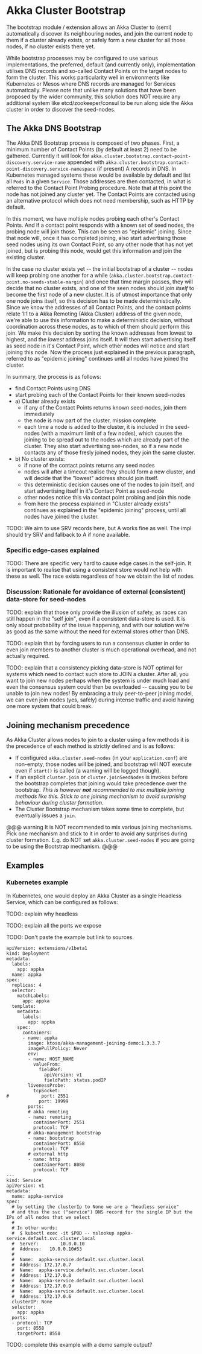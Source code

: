 <a id="bootstrap"></a>
# Akka Cluster Bootstrap

The bootstrap module / extension allows an Akka Cluster to (semi) automatically discover its neighbouring nodes,
and join the current node to them if a cluster already exists, or safely form a new cluster for all those nodes,
if no cluster exists there yet.

While bootstrap processes may be configured to use various implementations, the preferred, default (and currently only),
implementation utilises DNS records and so-called Contact Points on the target nodes to form the cluster. This works 
particularity well in environments like Kubernetes or Mesos where DNS records are managed for Services automatically.
Please note that unlike many solutions that have been proposed by the wider community, this solution does NOT require
any additional system like etcd/zookeeper/consul to be run along side the Akka cluster in order to discover the seed-nodes.

## The Akka DNS Bootstrap

The Akka DNS Bootstrap process is composed of two phases. First, a minimum number of Contact Points (by default at least 
2) need to be gathered. Currently it will look for `akka.cluster.bootstrap.contact-point-discovery.service-name` appended
with `akka.cluster.bootstrap.contact-point-discovery.service-namespace` (if present) A records in DNS. In Kubernetes managed 
systems these would be available by default and list all `Pods` in a given `Service`. Those addresses are then contacted,
in what is referred to the Contact Point Probing procedure. Note that at this point the node has not joined any cluster yet.
The Contact Points are contacted using an alternative protocol which does not need membership, such as HTTP by default.

In this moment, we have multiple nodes probing each other's Contact Points. And if a contact point responds with
a known set of seed nodes, the probing node will join those. This can be seen as "epidemic" joining. Since that node will,
once it has completed joining, also start advertising those seed nodes using its own Contact Point, so any other node that
has not yet joined, but is probing this node, would get this information and join the existing cluster.

In the case no cluster exists yet -- the initial bootstrap of a cluster -- nodes will keep probing one another for a while
(`akka.cluster.bootstrap.contact-point.no-seeds-stable-margin`) and once that time margin passes, they will decide that 
no cluster exists, and one of the seen nodes should join *itself* to become the first node of a new cluster. It is of utmost
importance that only one node joins itself, so this decision has to be made deterministically. Since we know the addresses
of all Contact Points, and the contact points relate 1:1 to a Akka Remoting (Akka Cluster) address of the given node,
we're able to use this information to make a deterministic decision, without coordination across these nodes, as to which
of them should perform this join. We make this decision by sorting the known addresses from lowest to highest, and the
*lowest* address joins itself. It will then start advertising itself as seed node in it's Contact Point, which other nodes
will notice and start joining this node. Now the process just explained in the previous paragraph, referred to as "epidemic 
joining" continues until all nodes have joined the cluster. 

In summary, the process is as follows:
 - find Contact Points using DNS
 - start probing each of the Contact Points for their known seed-nodes
 - a) Cluster already exists
   - if any of the Contact Points returns known seed-nodes, join them immediately
   - the node is now part of the cluster, mission complete
   - each time a node is added to the cluster, it is included in the seed-nodes (with a maximum limit of a few nodes),
     which causes the joining to be spread out to the nodes which are already part of the cluster. They also start 
     advertising see-nodes, so if a new node contacts any of those fresly joined nodes, they join the same cluster.
 - b) No cluster exists:
   - if none of the contact points returns any seed nodes
   - nodes will after a timeout realise they should form a new cluster, 
     and will decide that the "lowest" address should join itself. 
   - this deterministic decision causes one of the nodes to join itself, and start advertising itself in it's Contact Point 
     as seed-node
   - other nodes notice this via contact point probing and join this node
   - from here the process explained in "Cluster already exists" continues as explained in the "epidemic joining" process,
     until all nodes have joined the cluster.
 

TODO: We aim to use SRV records here, but A works fine as well. The impl should try SRV and fallback to A if none available.

### Specific edge-cases explained

TODO: There are specific very hard to cause edge cases in the self-join. It is important to realise that using a consistent 
store would not help with these as well. The race exists regardless of how we obtain the list of nodes.

### Discussion: Rationale for avoidance of external (consistent) data-store for seed-nodes

TODO: explain that those only provide the illusion of safety, as races can still happen in the "self join",
even if a consistent data-store is used. It is only about probability of the issue happening, and with our solution
we're as good as the same without the need for external stores other than DNS.

TODO: explain that by forcing users to run a consensus cluster in order to even join members to another cluster is much 
operational overhead, and not actually required.

TODO: explain that a consistency picking data-store is NOT optimal for systems which need to contact such store to JOIN
a cluster. After all, you want to join new nodes perhaps when the system is under much load and even the consensus system
could then be overloaded -- causing you to be unable to join new nodes! By embracing a truly peer-to-peer joining model,
we can even join nodes (yes, safely) during intense traffic and avoid having one more system that could break. 

## Joining mechanism precedence

As Akka Cluster allows nodes to join to a cluster using a few methods it is the precedence of each method
is strictly defined and is as follows:

- If configured `akka.cluster.seed-nodes` (in your `application.conf`) are non-empty, those nodes will be joined, and bootstrap will NOT execute even if `start()` is called (a warning will be logged though).
- If an explicit `cluster.join` or `cluster.joinSeedNodes` is invokes before the bootstrap completes that
 joining would take precedence over the bootstrap. *This is however **not** recommended to mix multiple
 joining methods like this. Stick to one joining mechanism to avoid surprising behaviour during cluster
 formation.*
- The Cluster Bootstrap mechanism takes some time to complete, but eventually issues a `join`.

@@@ warning
  It is NOT recommended to mix various joining mechanisms. Pick one mechanism and stick to it in order to
  avoid any surprises during cluster formation. E.g. do NOT set `akka.cluster.seed-nodes` if you are going
  to be using the Bootstrap mechanism. 
@@@

## Examples

### Kubernetes example

In Kubernetes, one would deploy an Akka Cluster as a single Headless Service, which can be configured as follows:

TODO: explain why headless

TODO: explain all the ports we expose

TODO: Don't paste the example but link to sources.


```
apiVersion: extensions/v1beta1
kind: Deployment
metadata:
  labels:
    app: appka
  name: appka
spec:
  replicas: 4
  selector:
    matchLabels:
      app: appka
  template:
    metadata:
      labels:
        app: appka
    spec:
      containers:
      - name: appka
        image: ktoso/akka-management-joining-demo:1.3.3.7
        imagePullPolicy: Never
        env:
        - name: HOST_NAME
          valueFrom:
            fieldRef:
              apiVersion: v1
              fieldPath: status.podIP
        livenessProbe:
          tcpSocket:
#            port: 2551
            port: 19999
        ports:
        # akka remoting
        - name: remoting
          containerPort: 2551
          protocol: TCP
        # akka-management bootstrap
        - name: bootstrap
          containerPort: 8558
          protocol: TCP
        # external http
        - name: http
          containerPort: 8080
          protocol: TCP
---
kind: Service
apiVersion: v1
metadata:
  name: appka-service
spec:
  # by setting the clusterIp to None we are a "headless service"
  # and thus the svc ("service") DNS record for the single IP but the IPs of all nodes that we select
  #
  # In other words:
  #  $ kubectl exec -it $POD -- nslookup appka-service.default.svc.cluster.local
  #  Server:		10.0.0.10
  #  Address:	10.0.0.10#53
  #
  #  Name:	appka-service.default.svc.cluster.local
  #  Address: 172.17.0.7
  #  Name:	appka-service.default.svc.cluster.local
  #  Address: 172.17.0.8
  #  Name:	appka-service.default.svc.cluster.local
  #  Address: 172.17.0.9
  #  Name:	appka-service.default.svc.cluster.local
  #  Address: 172.17.0.6
  clusterIP: None
  selector:
    app: appka
  ports:
  - protocol: TCP
    port: 8558
    targetPort: 8558

```

TODO: complete this example with a demo sample output?
